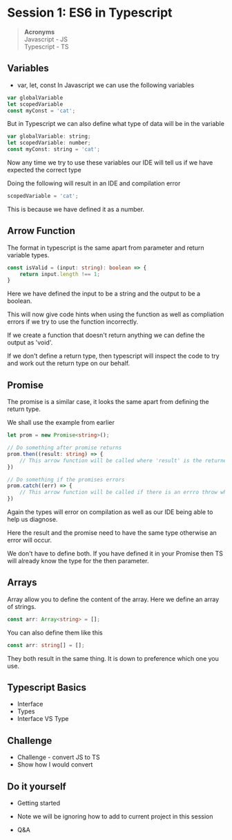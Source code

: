 # Session 1: ES6 in Typescript
> **Acronyms** \
> Javascript - JS \
> Typescript - TS

## Variables
 - var, let, const
In Javascript we can use the following variables
```javascript
var globalVariable
let scopedVariable
const myConst = 'cat';
```
But in Typescript we can also define what type of data will be in the variable
```javascript
var globalVariable: string;
let scopedVariable: number;
const myConst: string = 'cat';
```
Now any time we try to use these variables our IDE will tell us if we have expected the correct type

Doing the following will result in an IDE and compilation error
```typescript
scopedVariable = 'cat';
```
This is because we have defined it as a number.

## Arrow Function
The format in typescript is the same apart from parameter and return variable types.

```typescript
const isValid = (input: string): boolean => {
    return input.length !== 1;
}
```
Here we have defined the input to be a string and the output to be a boolean.

This will now give code hints when using the function as well as compliation errors if we try to use the function incorrectly.

If we create a function that doesn't return anything we can define the output as 'void'.

If we don't define a return type, then typescript will inspect the code to try and work out the return type on our behalf.

## Promise
The promise is a similar case, it looks the same apart from defining the return type.

We shall use the example from earlier
```typescript
let prom = new Promise<string>();

// Do something after promise returns
prom.then((result: string) => {
    // This arrow function will be called where 'result' is the returned data
})

// Do something if the promises errors
prom.catch((err) => {
    // This arrow function will be called if there is an errro throw where err contains the error data
})
```
Again the types will error on compilation as well as our IDE being able to help us diagnose.

Here the result and the promise need to have the same type otherwise an error will occur.

We don't have to define both. If you have defined it in your Promise then TS will already know the type for the then parameter.

## Arrays
Array allow you to define the content of the array. Here we define an array of strings.
```typescript
const arr: Array<string> = [];
```
You can also define them like this
```typescript
const arr: string[] = [];
```

They both result in the same thing. It is down to preference which one you use.

## Typescript Basics
 - Interface
 - Types
 - Interface VS Type

## Challenge
 - Challenge - convert JS to TS
 - Show how I would convert

## Do it yourself
 - Getting started
 - Note we will be ignoring how to add to current project in this session


 - Q&A
